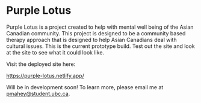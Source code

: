 # Purple Lotus
Purple Lotus is a project created to help with mental well being of the Asian Canadian community. This project is designed to be a community based therapy approach that is designed to help Asian Canadians deal with cultural issues. This is the current prototype build. Test out the site and look at the site to see what it could look like.



Visit the deployed site here:

https://purple-lotus.netlify.app/




Will be in development soon! To learn more, please email me at pmahey@student.ubc.ca.
